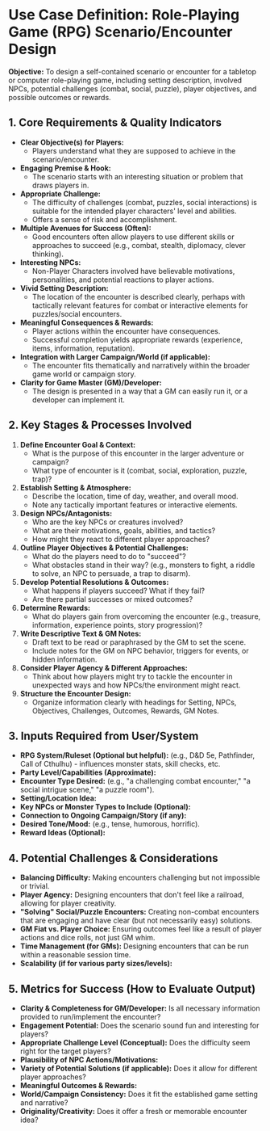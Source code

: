# Use Case Definition: Role-Playing Game (RPG) Scenario/Encounter Design

**Objective:** To design a self-contained scenario or encounter for a tabletop or computer role-playing game, including setting description, involved NPCs, potential challenges (combat, social, puzzle), player objectives, and possible outcomes or rewards.

## 1. Core Requirements & Quality Indicators

*   **Clear Objective(s) for Players:**
    *   Players understand what they are supposed to achieve in the scenario/encounter.
*   **Engaging Premise & Hook:**
    *   The scenario starts with an interesting situation or problem that draws players in.
*   **Appropriate Challenge:**
    *   The difficulty of challenges (combat, puzzles, social interactions) is suitable for the intended player characters' level and abilities.
    *   Offers a sense of risk and accomplishment.
*   **Multiple Avenues for Success (Often):**
    *   Good encounters often allow players to use different skills or approaches to succeed (e.g., combat, stealth, diplomacy, clever thinking).
*   **Interesting NPCs:**
    *   Non-Player Characters involved have believable motivations, personalities, and potential reactions to player actions.
*   **Vivid Setting Description:**
    *   The location of the encounter is described clearly, perhaps with tactically relevant features for combat or interactive elements for puzzles/social encounters.
*   **Meaningful Consequences & Rewards:**
    *   Player actions within the encounter have consequences.
    *   Successful completion yields appropriate rewards (experience, items, information, reputation).
*   **Integration with Larger Campaign/World (if applicable):**
    *   The encounter fits thematically and narratively within the broader game world or campaign story.
*   **Clarity for Game Master (GM)/Developer:**
    *   The design is presented in a way that a GM can easily run it, or a developer can implement it.

## 2. Key Stages & Processes Involved

1.  **Define Encounter Goal & Context:**
    *   What is the purpose of this encounter in the larger adventure or campaign?
    *   What type of encounter is it (combat, social, exploration, puzzle, trap)?
2.  **Establish Setting & Atmosphere:**
    *   Describe the location, time of day, weather, and overall mood.
    *   Note any tactically important features or interactive elements.
3.  **Design NPCs/Antagonists:**
    *   Who are the key NPCs or creatures involved?
    *   What are their motivations, goals, abilities, and tactics?
    *   How might they react to different player approaches?
4.  **Outline Player Objectives & Potential Challenges:**
    *   What do the players need to do to "succeed"?
    *   What obstacles stand in their way? (e.g., monsters to fight, a riddle to solve, an NPC to persuade, a trap to disarm).
5.  **Develop Potential Resolutions & Outcomes:**
    *   What happens if players succeed? What if they fail?
    *   Are there partial successes or mixed outcomes?
6.  **Determine Rewards:**
    *   What do players gain from overcoming the encounter (e.g., treasure, information, experience points, story progression)?
7.  **Write Descriptive Text & GM Notes:**
    *   Draft text to be read or paraphrased by the GM to set the scene.
    *   Include notes for the GM on NPC behavior, triggers for events, or hidden information.
8.  **Consider Player Agency & Different Approaches:**
    *   Think about how players might try to tackle the encounter in unexpected ways and how NPCs/the environment might react.
9.  **Structure the Encounter Design:**
    *   Organize information clearly with headings for Setting, NPCs, Objectives, Challenges, Outcomes, Rewards, GM Notes.

## 3. Inputs Required from User/System

*   **RPG System/Ruleset (Optional but helpful):** (e.g., D&D 5e, Pathfinder, Call of Cthulhu) - influences monster stats, skill checks, etc.
*   **Party Level/Capabilities (Approximate):**
*   **Encounter Type Desired:** (e.g., "a challenging combat encounter," "a social intrigue scene," "a puzzle room").
*   **Setting/Location Idea:**
*   **Key NPCs or Monster Types to Include (Optional):**
*   **Connection to Ongoing Campaign/Story (if any):**
*   **Desired Tone/Mood:** (e.g., tense, humorous, horrific).
*   **Reward Ideas (Optional):**

## 4. Potential Challenges & Considerations

*   **Balancing Difficulty:** Making encounters challenging but not impossible or trivial.
*   **Player Agency:** Designing encounters that don't feel like a railroad, allowing for player creativity.
*   **"Solving" Social/Puzzle Encounters:** Creating non-combat encounters that are engaging and have clear (but not necessarily easy) solutions.
*   **GM Fiat vs. Player Choice:** Ensuring outcomes feel like a result of player actions and dice rolls, not just GM whim.
*   **Time Management (for GMs):** Designing encounters that can be run within a reasonable session time.
*   **Scalability (if for various party sizes/levels):**

## 5. Metrics for Success (How to Evaluate Output)

*   **Clarity & Completeness for GM/Developer:** Is all necessary information provided to run/implement the encounter?
*   **Engagement Potential:** Does the scenario sound fun and interesting for players?
*   **Appropriate Challenge Level (Conceptual):** Does the difficulty seem right for the target players?
*   **Plausibility of NPC Actions/Motivations:**
*   **Variety of Potential Solutions (if applicable):** Does it allow for different player approaches?
*   **Meaningful Outcomes & Rewards:**
*   **World/Campaign Consistency:** Does it fit the established game setting and narrative?
*   **Originality/Creativity:** Does it offer a fresh or memorable encounter idea?
